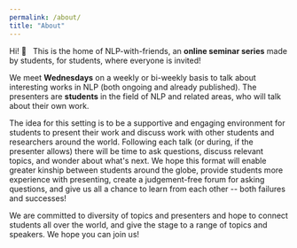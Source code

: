 ```yaml
---
permalink: /about/
title: "About"
---
```


Hi! 👋 &nbsp; This is the home of NLP-with-friends, 
an **online seminar series** made by students, for students, where everyone is invited!

We meet **Wednesdays** on a weekly or bi-weekly basis to talk about interesting works in NLP (both ongoing and already published). The presenters are **students** in the field of NLP and related areas, who will talk about their own work.

The idea for this setting is to be a supportive and engaging environment for students to present their work and discuss work with other students and researchers around the world.
Following each talk (or during, if the presenter allows) there will be time to ask questions, discuss relevant topics, and wonder about what's next.
We hope this format will enable greater kinship between students around the globe, provide students more experience with presenting, create a judgement-free forum for asking questions, and give us all a chance to learn from each other -- both failures and successes!

We are committed to diversity of topics and presenters and hope to connect students all over the world, and give the stage to a range of topics and speakers.
We hope you can join us!